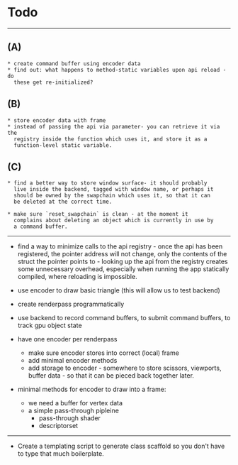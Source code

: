 # Todo

----------------------------------------------------------------------

## (A)

    * create command buffer using encoder data    
    * find out: what happens to method-static variables upon api reload - do
      these get re-initialized?
  
## (B)

    * store encoder data with frame
    * instead of passing the api via parameter- you can retrieve it via the
      registry inside the function which uses it, and store it as a
      function-level static variable.

## (C)

    * find a better way to store window surface- it should probably
      live inside the backend, tagged with window name, or perhaps it
      should be owned by the swapchain which uses it, so that it can
      be deleted at the correct time. 

    * make sure `reset_swapchain` is clean - at the moment it
      complains about deleting an object which is currently in use by
      a command buffer.

----------------------------------------------------------------------

+ find a way to minimize calls to the api registry - once the api has
  been registered, the pointer address will not change, only the
  contents of the struct the pointer points to - looking up the api
  from the registry creates some unnecessary overhead, especially when
  running the app statically compiled, where reloading is impossible.

+ use encoder to draw basic triangle (this will allow us to test
  backend)
+ create renderpass programmatically
+ use backend to record command buffers, to submit command buffers, to
  track gpu object state  

* have one encoder per renderpass
    * make sure encoder stores into correct (local) frame
    * add minimal encoder methods
    * add storage to encoder - somewhere to store scissors, viewports,
      buffer data - so that it can be pieced back together later. 
    
* minimal methods for encoder to draw into a frame: 
    * we need a buffer for vertex data
    * a simple pass-through pipleine 
        * pass-through shader
        * descriptorset
     

----------------------------------------------------------------------

* Create a templating script to generate class scaffold so you don't
  have to type that much boilerplate.

